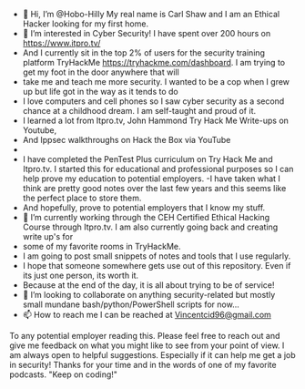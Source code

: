 - 👋 Hi, I’m @Hobo-Hilly
My real name is Carl Shaw and I am an Ethical Hacker looking for my first home.
- 👀 I’m interested in Cyber Security! I have spent over 200 hours on  https://www.itpro.tv/ 
-  And I currently sit in the top 2% of users for the security training platform TryHackMe https://tryhackme.com/dashboard. I am trying to get my foot in the door anywhere that will
-  take me and teach me more security. I wanted to be a cop when I grew up but life got in the way as it tends to do
-  I love computers and cell phones so I saw cyber security as a second chance at a childhood dream. I am self-taught and proud of it.
-  I learned a lot from Itpro.tv, John Hammond Try Hack Me Write-ups on Youtube, 
-  And Ippsec walkthroughs on Hack the Box via YouTube
-  
-  I have completed the PenTest Plus curriculum on Try Hack Me and Itpro.tv.  I started this for educational and professional purposes so I can help prove my education to potential employers. 
-I have taken what I think are pretty good notes over the last few years and this seems like the perfect place to store them.
-  And hopefully, prove to potential employers that I know my stuff.
- 🌱 I’m currently working through the CEH Certified Ethical Hacking Course through Itpro.tv. I am also currently going back and creating write up's for 
- some of my favorite rooms in TryHackMe.
- I am going to post small snippets of notes and tools that I use regularly. 
- I hope that someone somewhere gets use out of this repository. Even if its just one person, its worth it. 
- Because at the end of the day, it is all about trying to be of service! 
- 💞️ I’m looking to collaborate on anything security-related but mostly small mundane bash/python/PowerShell scripts for now...
- 📫 How to reach me I can be reached at  Vincentcid96@gmail.com


 To any potential employer reading this. Please feel free to reach out and give me feedback on what you might like to see from your point of view.
 I am always open to helpful suggestions. Especially if it can help me get a job in security! Thanks for your time and in the words of one of my favorite podcasts.
  "Keep on coding!"  
<!---
Hobo-Hilly/Hobo-Hilly is a ✨ special ✨ repository because its `README.md` (this file) appears on your GitHub profile.
You can click the Preview link to take a look at your changes.
--->
